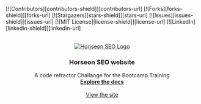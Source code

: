 <div id="top"><div>
<!--
*** This is the Readme for the Horseon Web site project
*** Bootcamp challange to make more optimized 
-->

<!-- Project Shields -->
[![Contributors][contributors-shield]][contributors-url]
[![Forks][forks-shield]][forks-url]
[![Stargazers][stars-shield]][stars-url]
[![Issues][issues-shield]][issues-url]
[![MIT License][license-shield]][license-url]
[![LinkedIn][linkedin-shield]][linkedin-url]

<!-- Project Logo -->
<br />
<div align="center">
    <a href="https://github.com/aaguirre7/horiseon-seo">
        <img src=".assets/images/horiseon-logo.png" alt="Horiseon SEO Logo">
    <a/>
    <h3 align="center">
        Horseon SEO website
    </h3>
    <p align="center">
        A code refractor Challange for the Bootcamp Training
        <br />
        <a href="https://github.com/aaguirre7/horiseon-seo">
            <strong>Explore the docs</strong>
        </a>
        <br />
        <br />
        <a href="https://aaguirre7.github.io/horiseon-seo/">
            View the site
        </a>
    </p>
</div>